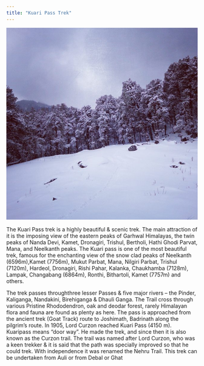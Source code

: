 ```yaml
---
title: "Kuari Pass Trek"
---
```


![](kuari.jpg)


The Kuari Pass trek is a highly beautiful & scenic trek. The main attraction of it is the imposing view of the eastern peaks of Garhwal Himalayas, the twin peaks of Nanda Devi, Kamet, Dronagiri, Trishul, Bertholi, Hathi Ghodi Parvat, Mana, and Neelkanth peaks. The Kuari pass is one of the most beautiful trek, famous for the enchanting view of the snow clad peaks of Neelkanth (6596m),Kamet (7756m), Mukut Parbat, Mana, Nilgiri Parbat, Trishul (7120m), Hardeol, Dronagiri, Rishi Pahar, Kalanka, Chaukhamba (7128m), Lampak, Changabang (6864m), Ronthi, Bithartoli, Kamet (7757m) and others. 

The trek passes throughthree lesser Passes & five major rivers – the Pinder, Kaliganga, Nandakini, Birehiganga & Dhauli Ganga. The Trail cross through various Pristine Rhododendron, oak and deodar forest, rarely Himalayan flora and fauna are found as plenty as here. The pass is approached from the ancient trek (Goat Track) route to Joshimath, Badrinath along the pilgrim’s route. In 1905, Lord Curzon reached Kuari Pass (4150 m). Kuaripass means “door way”. He made the trek, and since then it is also known as the Curzon trail. The trail was named after Lord Curzon, who was a keen trekker & it is said that the path was specially improved so that he could trek. With independence it was renamed the Nehru Trail. This trek can be undertaken from Auli or from Debal or Ghat 
